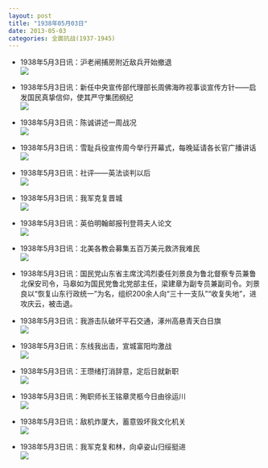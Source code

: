 ```yaml
---
layout: post
title: "1938年05月03日"
date: 2013-05-03
categories: 全面抗战(1937-1945)
---
```


<meta name="referrer" content="no-referrer" />

- 1938年5月3日讯：沪老闸捕房附近敌兵开始撤退 <br/><img src="https://ww2.sinaimg.cn/large/aca367d8jw1e4bih3m0zpj209w0a1gml.jpg" />

- 1938年5月3日讯：新任中央宣传部代理部长周佛海昨视事谈宣传方针——启发国民真挚信仰，使其严守集团纲纪 <br/><img src="https://ww2.sinaimg.cn/large/aca367d8jw1e4bgqohpmuj207b0ogwf6.jpg" />

- 1938年5月3日讯：陈诚讲述一周战况 <br/><img src="https://ww3.sinaimg.cn/large/aca367d8jw1e4bf08vtxuj20bw14vq7p.jpg" />

- 1938年5月3日讯：雪耻兵役宣传周今举行开幕式，每晚延请各长官广播讲话 <br/><img src="https://ww2.sinaimg.cn/large/aca367d8jw1e4bd9r8m0cj20c10kjgng.jpg" />

- 1938年5月3日讯：社评——英法谈判以后 <br/><img src="https://ww3.sinaimg.cn/large/aca367d8jw1e4bbjcmvpqj20c10r1wi0.jpg" />

- 1938年5月3日讯：我军克复晋城 <br/><img src="https://ww4.sinaimg.cn/large/aca367d8jw1e4b9t2tk7dj20c10ocmz7.jpg" />

- 1938年5月3日讯：英伯明翰邮报刊登蒋夫人论文 <br/><img src="https://ww3.sinaimg.cn/large/aca367d8jw1e4b82j8589j20c10mudh2.jpg" />

- 1938年5月3日讯：北美各教会募集五百万美元救济我难民 <br/><img src="https://ww1.sinaimg.cn/large/aca367d8jw1e4b6c4q14nj20c10d9755.jpg" />

- 1938年5月3日讯：国民党山东省主席沈鸿烈委任刘景良为鲁北督察专员兼鲁北保安司令，马皋如为国民党鲁北党部主任，梁建章为副专员兼副司令。刘景良以“恢复山东行政统一”为名，组织200余人向“三十一支队”“收复失地”，进攻庆云，被击退。 

- 1938年5月3日讯：我游击队破坏平石交通，涿州高悬青天白日旗 <br/><img src="https://ww3.sinaimg.cn/large/aca367d8jw1e4b14tm065j20dc0a5gmh.jpg" />

- 1938年5月3日讯：东线我出击，宣城富阳均激战 <br/><img src="https://ww1.sinaimg.cn/large/aca367d8jw1e4azegf859j20c10bo0tj.jpg" />

- 1938年5月3日讯：王瓒绪打消辞意，定后日就新职 <br/><img src="https://ww2.sinaimg.cn/large/aca367d8jw1e4axoawplgj20c10iaabi.jpg" />

- 1938年5月3日讯：殉职师长王铭章灵柩今日由徐运川 <br/><img src="https://ww4.sinaimg.cn/large/aca367d8jw1e4avxopua8j207809et94.jpg" />

- 1938年5月3日讯：敌机炸厦大，蓄意毁坏我文化机关 <br/><img src="https://ww4.sinaimg.cn/large/aca367d8jw1e4au73l06kj20c10ib767.jpg" />

- 1938年5月3日讯：我军克复和林，向卓姿山归绥挺进 <br/><img src="https://ww2.sinaimg.cn/large/aca367d8jw1e4asgm3ydbj20c10otabj.jpg" />

